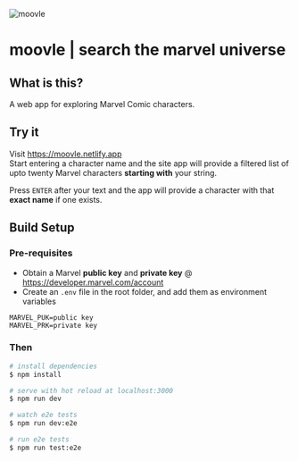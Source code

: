 ![moovle](https://user-images.githubusercontent.com/3874813/102837365-c0a3d680-444f-11eb-97ae-15f409a064c3.png)
# **moovle** | search the marvel universe

## What is this?
A web app for exploring Marvel Comic characters.

## Try it
Visit https://moovle.netlify.app  
Start entering a character name and the site app will provide a filtered list of upto twenty Marvel characters **starting with** your string.

Press `ENTER` after your text and the app will provide a character with that **exact name** if one exists.

## Build Setup

### Pre-requisites
- Obtain a Marvel **public key** and **private key** @ https://developer.marvel.com/account 
- Create an `.env` file in the root folder, and add them as environment variables
```
MARVEL_PUK=public key
MARVEL_PRK=private key
```
### Then
```bash
# install dependencies
$ npm install

# serve with hot reload at localhost:3000
$ npm run dev

# watch e2e tests
$ npm run dev:e2e

# run e2e tests
$ npm run test:e2e
```
